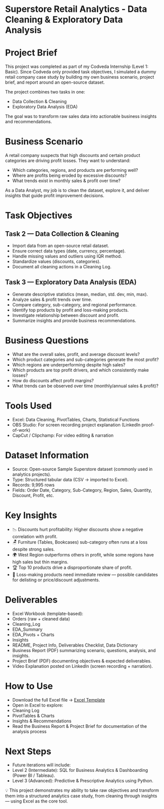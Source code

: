 # Superstore Retail Analytics - Data Cleaning & Exploratory Data Analysis

# Project Brief
This project was completed as part of my Codveda Internship (Level 1: Basic).
Since Codveda only provided task objectives, I simulated a dummy retail company case study by building my own business scenario, project brief, and report around an open-source dataset.

The project combines two tasks in one:
- Data Collection & Cleaning
- Exploratory Data Analysis (EDA)
  
The goal was to transform raw sales data into actionable business insights and recommendations.

# Business Scenario
A retail company suspects that high discounts and certain product categories are driving profit losses.
They want to understand:

- Which categories, regions, and products are performing well?
- Where are profits being eroded by excessive discounts?
- What trends exist in monthly sales & profit over time?

As a Data Analyst, my job is to clean the dataset, explore it, and deliver insights that guide profit improvement decisions.

# Task Objectives
## Task 2 — Data Collection & Cleaning
- Import data from an open-source retail dataset.
- Ensure correct data types (date, currency, percentage).
- Handle missing values and outliers using IQR method.
- Standardize values (discounts, categories).
- Document all cleaning actions in a Cleaning Log.

## Task 3 — Exploratory Data Analysis (EDA)
- Generate descriptive statistics (mean, median, std. dev, min, max).
- Analyze sales & profit trends over time.
- Compare category, sub-category, and regional performance.
- Identify top products by profit and loss-making products.
- Investigate relationship between discount and profit.
- Summarize insights and provide business recommendations.

# Business Questions
- What are the overall sales, profit, and average discount levels?
- Which product categories and sub-categories generate the most profit?
- Which regions are underperforming despite high sales?
- Which products are top profit drivers, and which consistently make losses?
- How do discounts affect profit margins?
- What trends can be observed over time (monthly/annual sales & profit)?

# Tools Used
- Excel: Data Cleaning, PivotTables, Charts, Statistical Functions
- OBS Studio: For screen recording project explanation (LinkedIn proof-of-work)
- CapCut / Clipchamp: For video editing & narration

# Dataset Information
- Source: Open-source Sample Superstore dataset (commonly used in analytics projects).
- Type: Structured tabular data (CSV → imported to Excel).
- Records: 9,995 rows
- Fields: Order Date, Category, Sub-Category, Region, Sales, Quantity, Discount, Profit, etc.

# Key Insights
- 📉 Discounts hurt profitability: Higher discounts show a negative correlation with profit.
- 🪑 Furniture (Tables, Bookcases) sub-category often runs at a loss despite strong sales.
- 🌍 West Region outperforms others in profit, while some regions have high sales but thin margins.
- 🏆 Top 10 products drive a disproportionate share of profit.
- 🚩 Loss-making products need immediate review — possible candidates for delisting or price/discount adjustments.

# Deliverables
- Excel Workbook (template-based):
- Orders (raw + cleaned data)
- Cleaning_Log
- EDA_Summary
- EDA_Pivots + Charts
- Insights
- README, Project Info, Deliverables Checklist, Data Dictionary
- Business Report (PDF) summarizing scenario, questions, analysis, and insights.
- Project Brief (PDF) documenting objectives & expected deliverables.
- Video Explanation posted on LinkedIn (screen recording + narration).

# How to Use
- Download the full Excel file → [Excel Template](Superstore_Level1_Template.xlsx)
- Open in Excel to explore:
- Cleaning Log
- PivotTables & Charts
- Insights & Recommendations
- Read the Business Report & Project Brief for documentation of the analysis process

# Next Steps
- Future iterations will include:
- Level 2 (Intermediate): SQL for Business Analytics & Dashboarding (Power BI / Tableau).
- Level 3 (Advanced): Predictive & Prescriptive Analytics using Python.

💡 This project demonstrates my ability to take raw objectives and transform them into a structured analytics case study, from cleaning through insights — using Excel as the core tool.
